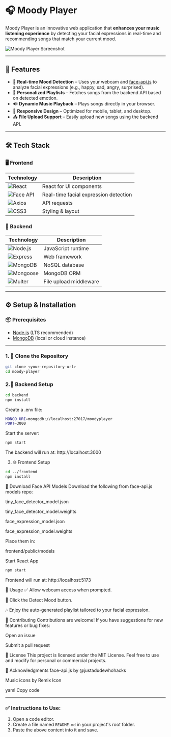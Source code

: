 # 🎧 Moody Player

Moody Player is an innovative web application that **enhances your music listening experience** by detecting your facial expressions in real-time and recommending songs that match your current mood.

![Moody Player Screenshot](https://i.postimg.cc/DZ5ZxHCg/Screenshot-2025-07-23-112203.png)

---

## 🧠 Features

- 🎥 **Real-time Mood Detection** – Uses your webcam and [face-api.js](https://github.com/justadudewhohacks/face-api.js) to analyze facial expressions (e.g., happy, sad, angry, surprised).
- 🎵 **Personalized Playlists** – Fetches songs from the backend API based on detected emotion.
- 🔊 **Dynamic Music Playback** – Plays songs directly in your browser.
- 📱 **Responsive Design** – Optimized for mobile, tablet, and desktop.
- 📤 **File Upload Support** – Easily upload new songs using the backend API.

---

## 🛠️ Tech Stack

### 🖥️ Frontend
| Technology | Description |
|-----------|-------------|
| ![React](https://img.shields.io/badge/React-61DAFB?style=for-the-badge&logo=react&logoColor=white) | React for UI components |
| ![Face API](https://img.shields.io/badge/FaceAPI.js-FF6F61?style=for-the-badge&logo=tensorflow&logoColor=white) | Real-time facial expression detection |
| ![Axios](https://img.shields.io/badge/Axios-5A29E4?style=for-the-badge&logo=axios&logoColor=white) | API requests |
| ![CSS3](https://img.shields.io/badge/CSS3-1572B6?style=for-the-badge&logo=css3) | Styling & layout |

### 🧩 Backend
| Technology | Description |
|------------|-------------|
| ![Node.js](https://img.shields.io/badge/Node.js-339933?style=for-the-badge&logo=nodedotjs&logoColor=white) | JavaScript runtime |
| ![Express](https://img.shields.io/badge/Express.js-000000?style=for-the-badge&logo=express&logoColor=white) | Web framework |
| ![MongoDB](https://img.shields.io/badge/MongoDB-4EA94B?style=for-the-badge&logo=mongodb&logoColor=white) | NoSQL database |
| ![Mongoose](https://img.shields.io/badge/Mongoose-880000?style=for-the-badge&logo=mongoose&logoColor=white) | MongoDB ORM |
| ![Multer](https://img.shields.io/badge/Multer-FF9800?style=for-the-badge) | File upload middleware |

---

## ⚙️ Setup & Installation

### 📦 Prerequisites
- [Node.js](https://nodejs.org/) (LTS recommended)
- [MongoDB](https://www.mongodb.com/) (local or cloud instance)

---

### 1. 🔁 Clone the Repository

```bash
git clone <your-repository-url>
cd moody-player
```

### 2.🚀 Backend Setup
```bash
cd backend
npm install
```
Create a .env file:
```bash
MONGO_URI=mongodb://localhost:27017/moodyplayer
PORT=3000
```

Start the server:

```bash
npm start
```
The backend will run at: http://localhost:3000

3. 🌐 Frontend Setup
```bash
cd ../frontend
npm install
```
🔽 Download Face API Models
Download the following from face-api.js models repo:

tiny_face_detector_model.json

tiny_face_detector_model.weights

face_expression_model.json

face_expression_model.weights

Place them in:

frontend/public/models

Start React App
```bash
npm start
```
Frontend will run at: http://localhost:5173

🧪 Usage
✅ Allow webcam access when prompted.

🧠 Click the Detect Mood button.

🎶 Enjoy the auto-generated playlist tailored to your facial expression.

🤝 Contributing
Contributions are welcome!
If you have suggestions for new features or bug fixes:

Open an issue

Submit a pull request

📄 License
This project is licensed under the MIT License.
Feel free to use and modify for personal or commercial projects.

🙏 Acknowledgments
face-api.js by @justadudewhohacks

Music icons by Remix Icon

yaml
Copy code

---

### ✅ Instructions to Use:
1. Open a code editor.
2. Create a file named `README.md` in your project's root folder.
3. Paste the above content into it and save.












